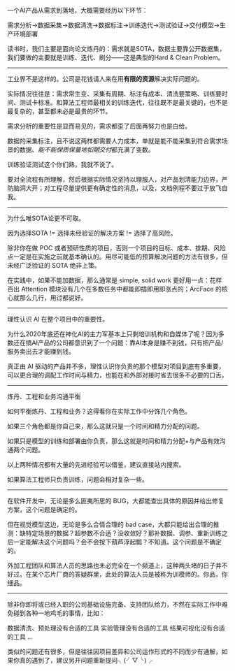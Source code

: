 

<!--
 * @version:
 * @Author:  StevenJokess https://github.com/StevenJokess
 * @Date: 2020-12-07 15:50:36
 * @LastEditors:  StevenJokess https://github.com/StevenJokess
 * @LastEditTime: 2020-12-07 16:00:32
 * @Description:
 * @TODO::
 * @Reference:关于AI算法工程师的自我修养？ - 九千树的回答 - 知乎
https://www.zhihu.com/question/425088404/answer/1613313769
-->

一个AI产品从需求到落地，大概需要经历以下环节：

需求分析→数据采集→数据清洗→数据标注→训练迭代→测试验证→交付模型→生产环境部署

读书时，我们主要是面向论文炼丹的：需求就是SOTA，数据主要靠公开数据集，我们要做的主要就是训练、迭代、刷分——这是典型的Hard & Clean Problem。

---

工业界不是这样的。公司是花钱请人来在用**有限的资源**解决实际问题的。

实际情况往往是：需求常生变、采集有周期、标注有成本、清洗要策略、训练要时间、测试卡标准。和算法工程师最相关的训练迭代，往往既不是最关键的，也不是最复杂的，甚至都未必是最贵的环节。

需求分析的重要性是显而易见的，需求都歪了后面再努力也是白给。

数据的采集标注，且不说这两样都需要人力成本，单就是能不能采集到符合需求场景的数据、*能不能保质保量地如期交付*都充满了变数。

训练验证测试这个你们熟，我就不说了。


要对全流程有所理解，然后根据实际情况坚持以理服人，对产品划清能力边界，严防脑洞大开；对工程尽量提供更有确定性的消息，以及，文档例程不要过于放飞自我。

---

为什么唯SOTA论更不可取。

因为选择SOTA != 选择未经验证的解决方案 != 选择了高风险。

除非你在做 POC 或者预研性质的项目，否则一个项目的目标、成本、排期、风险点一定是在实施之前就基本确认的。用尽可能低的预算解决问题的方法有很多，但未经广泛验证的 SOTA 绝非上策。

在实践中，如果不能加数据，那么通常是 simple, solid work 更好用一点：花样百出 Attention 模块没有几个在多数任务中都能即插即用即涨点的；ArcFace 的核心就那么几行，用过都说好。

---

理性认识 AI 在整个项目中的重要性。

为什么2020年底还在神化AI的主力军基本上只剩培训机构和自媒体了呢？因为多数还在搞AI产品的公司都意识到了一个问题：靠AI本身是赚不到钱，只有把产品/服务卖出去才能赚到钱。

真正由 AI 驱动的产品并不多，理性认识你负责的那个模型对项目到底有多重要，可以更合理的调配工作时间与精力，也能在和外部对接时省去很多不必要的口舌。

---

炼丹、工程和业务沟通平衡

如何平衡炼丹、工程和业务？这得看你在实际工作中分饰几个角色。

如果三个角色都是你自己来，那么这就只是一个时间和精力分配的问题。

如果只是模型的训练和部署由你负责，那么这就是时间和精力分配+与产品有效沟通两个问题。

以上两种情况都有大量的先进经验可以借鉴，建议直接站内搜索。

如果算法工程师只负责训练，问题会相对复杂一些。

---

在软件开发中，无论是多么匪夷所思的 BUG，大都能查出具体的原因并给出修复方案，这个问题是确定的。

但在视觉模型这边，无论是多么合情合理的 bad case，大都只能给出合理的推测：缺特定场景的数据？超参数不合适？没收敛好？那补数据、调参、重新训练之后一定能解决这个问题吗？会不会按下葫芦浮起瓢？不知道。这个问题是不确定的。

外加工程团队和算法人员的思路也未必完全在一个频道上，这种两头堵的日子并不好过。在某个芯片厂商的答疑群里，此处的算法人员是被称为训模师的。你品，你细品。

---

除非你即将或已经入职的公司基础设施完备、支持团队给力，不然在实际工作中难免碰到各种一地鸡毛的事情，比如：

数据清洗、预处理没有合适的工具
实验管理没有合适的工具
结果可视化没有合适的工具
...

类似的问题还有很多，但是往往因项目差异和公司运作形式的不同而少有通解，如果你真的遇到了，建议另开问题重新提问╮(╯▽╰)╭

